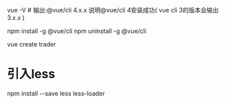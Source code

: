 

vue -V  # 输出:@vue/cli 4.x.x  说明@vue/cli 4安装成功( vue cli 3的版本会输出 3.x.x )

npm install -g @vue/cli
npm uninstall -g @vue/cli

vue create trader

# 引入less
npm install --save less less-loader



